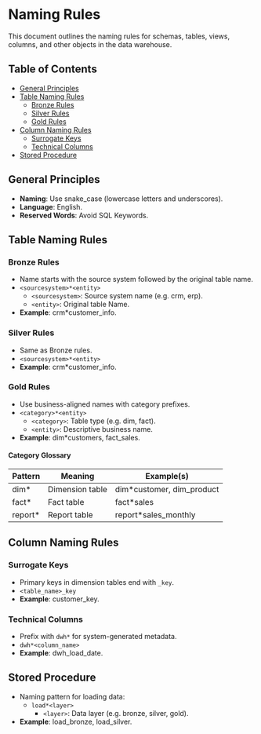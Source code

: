# Naming Rules

This document outlines the naming rules for schemas, tables, views, columns, and other objects in the data warehouse.

## Table of Contents

- [General Principles](#general-principles)
- [Table Naming Rules](#table-naming-rules)
  - [Bronze Rules](#bronze-rules)
  - [Silver Rules](#silver-rules)
  - [Gold Rules](#gold-rules)
- [Column Naming Rules](#column-naming-rules)
  - [Surrogate Keys](#surrogate-keys)
  - [Technical Columns](#technical-columns)
- [Stored Procedure](#stored-procedure)

## General Principles

- **Naming**: Use snake_case (lowercase letters and underscores).
- **Language**: English.
- **Reserved Words**: Avoid SQL Keywords.

## Table Naming Rules

### Bronze Rules

- Name starts with the source system followed by the original table name.
- `<sourcesystem>*<entity>`
  - `<sourcesystem>`: Source system name (e.g. crm, erp).
  - `<entity>`: Original table Name.
- **Example**: crm\*customer_info.

### Silver Rules

- Same as Bronze rules.
- `<sourcesystem>*<entity>`
- **Example**: crm\*customer_info.

### Gold Rules

- Use business-aligned names with category prefixes.
- `<category>*<entity>`
  - `<category>`: Table type (e.g. dim, fact).
  - `<entity>`: Descriptive business name.
- **Example**: dim\*customers, fact_sales.

#### Category Glossary

| Pattern  | Meaning         | Example(s)                 |
| -------- | --------------- | -------------------------- |
| dim\*    | Dimension table | dim\*customer, dim_product |
| fact\*   | Fact table      | fact\*sales                |
| report\* | Report table    | report\*sales_monthly      |

## Column Naming Rules

### Surrogate Keys

- Primary keys in dimension tables end with `_key`.
- `<table_name>_key`
- **Example**: customer_key.

### Technical Columns

- Prefix with `dwh*` for system-generated metadata.
- `dwh*<column_name>`
- **Example**: dwh_load_date.

## Stored Procedure

- Naming pattern for loading data:
  - `load*<layer>`
    - `<layer>`: Data layer (e.g. bronze, silver, gold).
- **Example**: load_bronze, load_silver.
